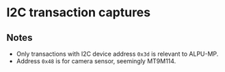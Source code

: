 # I2C transaction captures

## Notes
 - Only transactions with I2C device address `0x3d` is relevant to ALPU-MP. 
 - Address `0x48` is for camera sensor, seemingly MT9M114.
 
